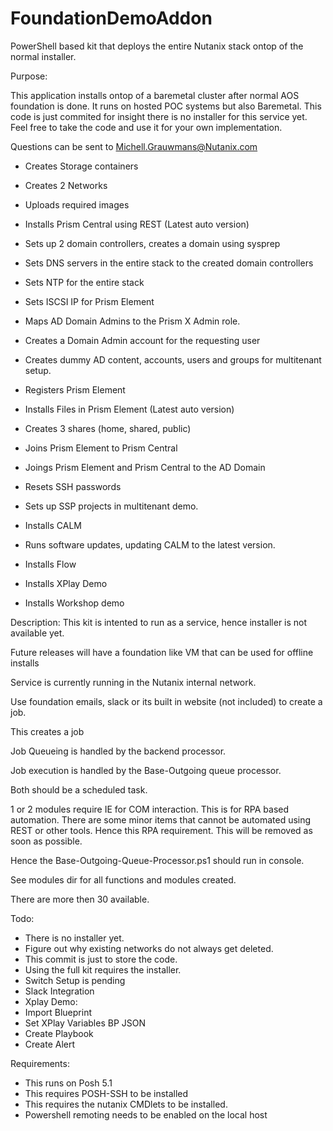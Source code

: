 # FoundationDemoAddon
PowerShell based kit that deploys the entire Nutanix stack ontop of the normal installer.

Purpose:

This application installs ontop of a baremetal cluster after normal AOS foundation is done.
It runs on hosted POC systems but also Baremetal.
This code is just commited for insight there is no installer for this service yet.
Feel free to take the code and use it for your own implementation. 

Questions can be sent to Michell.Grauwmans@Nutanix.com

* Creates Storage containers
* Creates 2 Networks
* Uploads required images
* Installs Prism Central using REST (Latest auto version)
* Sets up 2 domain controllers, creates a domain using sysprep
* Sets DNS servers in the entire stack to the created domain controllers
* Sets NTP for the entire stack
* Sets ISCSI IP for Prism Element
* Maps AD Domain Admins to the Prism X Admin role.
* Creates a Domain Admin account for the requesting user

* Creates dummy AD content, accounts, users and groups for multitenant setup.

* Registers Prism Element
* Installs Files in Prism Element (Latest auto version)
* Creates 3 shares (home, shared, public)
* Joins Prism Element to Prism Central
* Joings Prism Element and Prism Central to the AD Domain
 * Resets SSH passwords
* Sets up SSP projects in multitenant demo.
* Installs CALM
* Runs software updates, updating CALM to the latest version.
* Installs Flow
* Installs XPlay Demo
* Installs Workshop demo

Description:
This kit is intented to run as a service, hence installer is not available yet.

Future releases will have a foundation like VM that can be used for offline installs

Service is currently running in the Nutanix internal network.

Use foundation emails, slack or its built in website (not included) to create a job.

This creates a job

Job Queueing is handled by the backend processor.

Job execution is handled by the Base-Outgoing queue processor. 

Both should be a scheduled task. 

1 or 2 modules require IE for COM interaction. This is for RPA based automation. There are some minor items that cannot be automated using REST or other tools. Hence this RPA requirement. This will be removed as soon as possible. 

Hence the Base-Outgoing-Queue-Processor.ps1 should run in console.

See modules dir for all functions and modules created.

There are more then 30 available. 

Todo:
* There is no installer yet.
* Figure out why existing networks do not always get deleted.
* This commit is just to store the code. 
* Using the full kit requires the installer.
* Switch Setup is pending
* Slack Integration
* Xplay Demo:
*  Import Blueprint
*  Set XPlay Variables BP JSON
*  Create Playbook
*  Create Alert

Requirements:
* This runs on Posh 5.1
* This requires POSH-SSH to be installed
* This requires the nutanix CMDlets to be installed.
* Powershell remoting needs to be enabled on the local host

